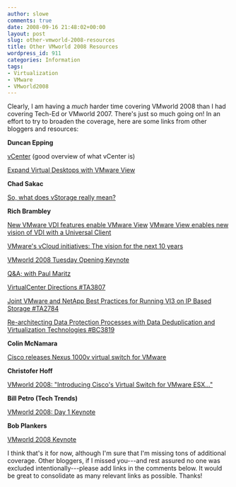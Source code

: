 ```yaml
---
author: slowe
comments: true
date: 2008-09-16 21:48:02+00:00
layout: post
slug: other-vmworld-2008-resources
title: Other VMworld 2008 Resources
wordpress_id: 911
categories: Information
tags:
- Virtualization
- VMware
- VMworld2008
---
```


Clearly, I am having a _much_ harder time covering VMworld 2008 than I had covering Tech-Ed or VMworld 2007. There's just so much going on! In an effort to try to broaden the coverage, here are some links from other bloggers and resources:

**Duncan Epping**

[vCenter](http://www.yellow-bricks.com/2008/09/15/vcenter/) (good overview of what vCenter is)  

[Expand Virtual Desktops with VMware View](http://www.yellow-bricks.com/2008/09/16/expand-virtual-desktops-with-vmware-view/)

**Chad Sakac**

[So, what does vStorage really mean?](http://virtualgeek.typepad.com/virtual_geek/2008/09/so-what-does-vs.html)

**Rich Brambley**

[New VMware VDI features enable VMware View](http://vmetc.com/2008/09/16/new-vmware-vdi-features-enable-vmware-view/)
[VMware View enables new vision of VDI with a Universal Client](http://vmetc.com/2008/09/16/vmware-view-enables-new-vision-of-vdi-with-a-universal-client/)  

[VMware's vCloud initiatives: The vision for the next 10 years](http://vmetc.com/2008/09/16/vmwares-vcloud-iniatives-the-vision-for-the-next-10-years/)  

[VMworld 2008 Tuesday Opening Keynote](http://vmetc.com/2008/09/16/vmworld-2008-tuesday-opening-keynote/)  

[Q&A; with Paul Maritz](http://vmetc.com/2008/09/16/qa-with-paul-maritz/)  

[VirtualCenter Directions #TA3807](http://vmetc.com/2008/09/16/virtualcenter-directions-ta3807/)  

[Joint VMware and NetApp Best Practices for Running VI3 on IP Based Storage #TA2784](http://vmetc.com/2008/09/16/joint-vmware-and-netapp-best-practices-for-running-vi3-on-ip-based-storage-ta2784/)  

[Re-architecting Data Protection Processes with Data Deduplication and Virtualization Technologies #BC3819](http://vmetc.com/2008/09/16/re-architecting-data-protection-processes-with-data-deduplication-and-virtualization-technologies-bc3819/)

**Colin McNamara**

[Cisco releases Nexus 1000v virtual switch for VMware](http://www.colinmcnamara.com/2008/09/16/cisco-releases-nexus-1000v-virtual-switch-for-vmware)

**Christofer Hoff**

[VMworld 2008: "Introducing Cisco's Virtual Switch for VMware ESX..."](http://rationalsecurity.typepad.com/blog/2008/09/vmworld-2008-introducing-ciscos-virtual-switch-for-vmware-esx.html)

**Bill Petro (Tech Trends)**

[VMworld 2008: Day 1 Keynote](http://techtrends.billpetro.com/2008/09/16/vmworld-2008-day-1-keynote/)

**Bob Plankers**

[VMworld 2008 Keynote](http://lonesysadmin.net/2008/09/16/vmworld-2008-keynote/)

I think that's it for now, although I'm sure that I'm missing tons of additional coverage. Other bloggers, if I missed you---and rest assured no one was excluded intentionally---please add links in the comments below. It would be great to consolidate as many relevant links as possible. Thanks!
